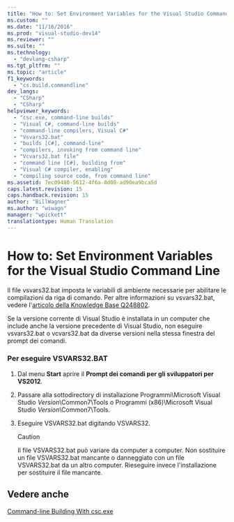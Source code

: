 ```yaml
---
title: "How to: Set Environment Variables for the Visual Studio Command Line | Microsoft Docs"
ms.custom: ""
ms.date: "11/16/2016"
ms.prod: "visual-studio-dev14"
ms.reviewer: ""
ms.suite: ""
ms.technology: 
  - "devlang-csharp"
ms.tgt_pltfrm: ""
ms.topic: "article"
f1_keywords: 
  - "cs.build.commandline"
dev_langs: 
  - "CSharp"
  - "CSharp"
helpviewer_keywords: 
  - "csc.exe, command-line builds"
  - "Visual C#, command-line builds"
  - "command-line compilers, Visual C#"
  - "Vsvars32.bat"
  - "builds [C#], command-line"
  - "compilers, invoking from command line"
  - "Vcvars32.bat file"
  - "command line [C#], building from"
  - "Visual C# compiler, enabling"
  - "compiling source code, from command line"
ms.assetid: 7ec09480-5612-4f6a-8d00-ad90ea9bca5d
caps.latest.revision: 15
caps.handback.revision: 15
author: "BillWagner"
ms.author: "wiwagn"
manager: "wpickett"
translationtype: Human Translation
---
```

# How to: Set Environment Variables for the Visual Studio Command Line
Il file vsvars32.bat imposta le variabili di ambiente necessarie per abilitare le compilazioni da riga di comando.  Per altre informazioni su vsvars32.bat, vedere l'[articolo della Knowledge Base Q248802](http://go.microsoft.com/fwlink/?LinkId=225042).  
  
 Se la versione corrente di Visual Studio è installata in un computer che include anche la versione precedente di Visual Studio, non eseguire vsvars32.bat o vcvars32.bat da diverse versioni nella stessa finestra del prompt dei comandi.  
  
### Per eseguire VSVARS32.BAT  
  
1.  Dal menu **Start** aprire il **Prompt dei comandi per gli sviluppatori per VS2012**.  
  
2.  Passare alla sottodirectory di installazione Programmi\\Microsoft Visual Studio *Version*\\Common7\\Tools o Programmi \(x86\)\\Microsoft Visual Studio *Version*\\Common7\\Tools.  
  
3.  Eseguire VSVARS32.bat digitando VSVARS32.  
  
    > [!CAUTION]
    >  Il file VSVARS32.bat può variare da computer a computer.  Non sostituire un file VSVARS32.bat mancante o danneggiato con un file VSVARS32.bat da un altro computer.  Rieseguire invece l'installazione per sostituire il file mancante.  
  
## Vedere anche  
 [Command\-line Building With csc.exe](../../../csharp/language-reference/compiler-options/command-line-building-with-csc-exe.md)